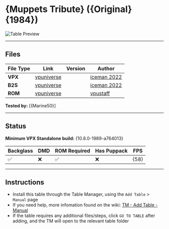 # {Muppets Tribute} ({Original} {1984})

![Table Preview](../../images/MuppetsTribute-preview.png)

---

## Files
| File Type | Link | Version | Author | 
|-----------|--------|----------|--------------|
| **VPX** | [vpuniverse]( https://vpuniverse.com/files/file/11444-muppets-tribute/) |  | [iceman 2022]() |
| **B2S** | [vpuniverse](https://vpuniverse.com/files/file/11444-muppets-tribute/) |  | [iceman 2022]() |
| **ROM** | [vpuniverse](https://vpuniverse.com/files/file/1484-nautiluszip/) |  | [vpustaff]() |


**Tested by:** [{Marine50}]

---

## Status 
**Minimum VPX Standalone build:** {10.8.0-1989-a764013}

| Backglass | DMD | ROM Required | Has Puppack | FPS |
|-----------|-----|-----|-----|-----|
| :white_check_mark: | :x: | :white_check_mark: | :x: | {58} |

---

## Instructions

<!-- IMPORTANT! DO NOT REMOVE OR EDIT THE FOLLOWING 3 STANDARD INSTRUCTIONS! -->
- Install this table through the Table Manager, using the `Add Table` > `Manual` page
- If you need help, more infomation found on the wiki: [TM - Add Table - Manual](https://github.com/LegendsUnchained/vpx-standalone-alp4k/wiki/%5B04%5D-%F0%9F%A7%A1-TM-%E2%80%90-Other-Features#add-table---manual)
- If the table requires any additional files/steps, click `GO TO TABLE` after adding, and the TM will open to the relevant table folder
